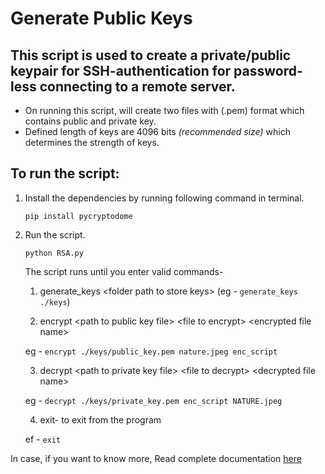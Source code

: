 # Generate Public Keys
## This script is used to create a private/public keypair for SSH-authentication for password-less connecting to a remote server.

+ On running this script, will create two files with (.pem) format which contains public and private key.
+ Defined length of keys are 4096 bits *(recommended size)* which determines the strength of keys.

## To run the script:
1. Install the dependencies by running following command in terminal.

   `pip install pycryptodome`

2. Run the script.

    `python RSA.py`

    The script runs until you enter valid commands- 
    1) generate_keys \<folder path to store keys\>  \(eg - `generate_keys ./keys`\)

    2) encrypt \<path to public key file\> \<file to encrypt\> \<encrypted file name\>

    eg - `encrypt ./keys/public_key.pem nature.jpeg enc_script` 

    3) decrypt \<path to private key file\> \<file to decrypt\> \<decrypted file name\>

    eg - `decrypt ./keys/private_key.pem enc_script NATURE.jpeg` 

    4) exit- to exit from the program

    ef - `exit`
    
In case, if you want to know more, Read complete documentation [here](https://pycryptodome.readthedocs.io/en/latest/src/public_key/rsa.html)
    
